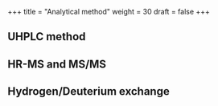 +++
title = "Analytical method"
weight = 30
draft = false
+++

## UHPLC method

## HR-MS and MS/MS

## Hydrogen/Deuterium exchange